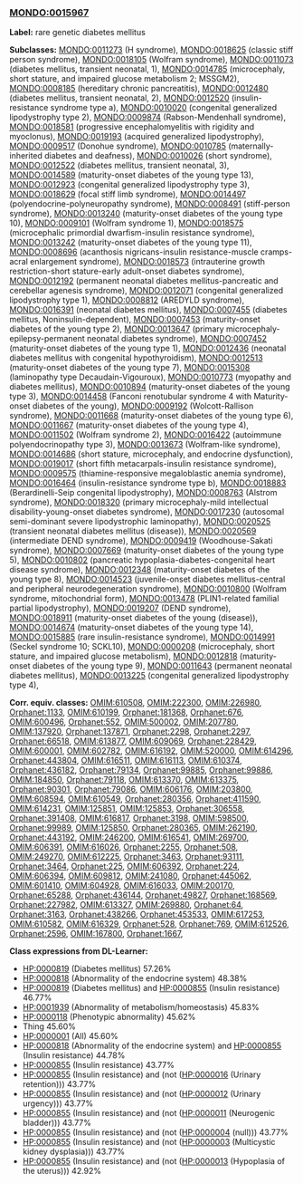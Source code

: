 
### [MONDO:0015967](http://purl.obolibrary.org/obo/MONDO_0015967)
**Label:** rare genetic diabetes mellitus

**Subclasses:** [MONDO:0011273](http://purl.obolibrary.org/obo/MONDO_0011273) (H syndrome), [MONDO:0018625](http://purl.obolibrary.org/obo/MONDO_0018625) (classic stiff person syndrome), [MONDO:0018105](http://purl.obolibrary.org/obo/MONDO_0018105) (Wolfram syndrome), [MONDO:0011073](http://purl.obolibrary.org/obo/MONDO_0011073) (diabetes mellitus, transient neonatal, 1), [MONDO:0014785](http://purl.obolibrary.org/obo/MONDO_0014785) (microcephaly, short stature, and impaired glucose metabolism 2; MSSGM2), [MONDO:0008185](http://purl.obolibrary.org/obo/MONDO_0008185) (hereditary chronic pancreatitis), [MONDO:0012480](http://purl.obolibrary.org/obo/MONDO_0012480) (diabetes mellitus, transient neonatal, 2), [MONDO:0012520](http://purl.obolibrary.org/obo/MONDO_0012520) (insulin-resistance syndrome type a), [MONDO:0010020](http://purl.obolibrary.org/obo/MONDO_0010020) (congenital generalized lipodystrophy type 2), [MONDO:0009874](http://purl.obolibrary.org/obo/MONDO_0009874) (Rabson-Mendenhall syndrome), [MONDO:0018581](http://purl.obolibrary.org/obo/MONDO_0018581) (progressive encephalomyelitis with rigidity and myoclonus), [MONDO:0019193](http://purl.obolibrary.org/obo/MONDO_0019193) (acquired generalized lipodystrophy), [MONDO:0009517](http://purl.obolibrary.org/obo/MONDO_0009517) (Donohue syndrome), [MONDO:0010785](http://purl.obolibrary.org/obo/MONDO_0010785) (maternally-inherited diabetes and deafness), [MONDO:0010026](http://purl.obolibrary.org/obo/MONDO_0010026) (short syndrome), [MONDO:0012522](http://purl.obolibrary.org/obo/MONDO_0012522) (diabetes mellitus, transient neonatal, 3), [MONDO:0014589](http://purl.obolibrary.org/obo/MONDO_0014589) (maturity-onset diabetes of the young type 13), [MONDO:0012923](http://purl.obolibrary.org/obo/MONDO_0012923) (congenital generalized lipodystrophy type 3), [MONDO:0018629](http://purl.obolibrary.org/obo/MONDO_0018629) (focal stiff limb syndrome), [MONDO:0014497](http://purl.obolibrary.org/obo/MONDO_0014497) (polyendocrine-polyneuropathy syndrome), [MONDO:0008491](http://purl.obolibrary.org/obo/MONDO_0008491) (stiff-person syndrome), [MONDO:0013240](http://purl.obolibrary.org/obo/MONDO_0013240) (maturity-onset diabetes of the young type 10), [MONDO:0009101](http://purl.obolibrary.org/obo/MONDO_0009101) (Wolfram syndrome 1), [MONDO:0018575](http://purl.obolibrary.org/obo/MONDO_0018575) (microcephalic primordial dwarfism-insulin resistance syndrome), [MONDO:0013242](http://purl.obolibrary.org/obo/MONDO_0013242) (maturity-onset diabetes of the young type 11), [MONDO:0008696](http://purl.obolibrary.org/obo/MONDO_0008696) (acanthosis nigricans-insulin resistance-muscle cramps-acral enlargement syndrome), [MONDO:0018573](http://purl.obolibrary.org/obo/MONDO_0018573) (intrauterine growth restriction-short stature-early adult-onset diabetes syndrome), [MONDO:0012192](http://purl.obolibrary.org/obo/MONDO_0012192) (permanent neonatal diabetes mellitus-pancreatic and cerebellar agenesis syndrome), [MONDO:0012071](http://purl.obolibrary.org/obo/MONDO_0012071) (congenital generalized lipodystrophy type 1), [MONDO:0008812](http://purl.obolibrary.org/obo/MONDO_0008812) (AREDYLD syndrome), [MONDO:0016391](http://purl.obolibrary.org/obo/MONDO_0016391) (neonatal diabetes mellitus), [MONDO:0007455](http://purl.obolibrary.org/obo/MONDO_0007455) (diabetes mellitus, Noninsulin-dependent), [MONDO:0007453](http://purl.obolibrary.org/obo/MONDO_0007453) (maturity-onset diabetes of the young type 2), [MONDO:0013647](http://purl.obolibrary.org/obo/MONDO_0013647) (primary microcephaly-epilepsy-permanent neonatal diabetes syndrome), [MONDO:0007452](http://purl.obolibrary.org/obo/MONDO_0007452) (maturity-onset diabetes of the young type 1), [MONDO:0012436](http://purl.obolibrary.org/obo/MONDO_0012436) (neonatal diabetes mellitus with congenital hypothyroidism), [MONDO:0012513](http://purl.obolibrary.org/obo/MONDO_0012513) (maturity-onset diabetes of the young type 7), [MONDO:0015308](http://purl.obolibrary.org/obo/MONDO_0015308) (laminopathy type Decaudain-Vigouroux), [MONDO:0010773](http://purl.obolibrary.org/obo/MONDO_0010773) (myopathy and diabetes mellitus), [MONDO:0010894](http://purl.obolibrary.org/obo/MONDO_0010894) (maturity-onset diabetes of the young type 3), [MONDO:0014458](http://purl.obolibrary.org/obo/MONDO_0014458) (Fanconi renotubular syndrome 4 with Maturity-onset diabetes of the young), [MONDO:0009192](http://purl.obolibrary.org/obo/MONDO_0009192) (Wolcott-Rallison syndrome), [MONDO:0011668](http://purl.obolibrary.org/obo/MONDO_0011668) (maturity-onset diabetes of the young type 6), [MONDO:0011667](http://purl.obolibrary.org/obo/MONDO_0011667) (maturity-onset diabetes of the young type 4), [MONDO:0011502](http://purl.obolibrary.org/obo/MONDO_0011502) (Wolfram syndrome 2), [MONDO:0016422](http://purl.obolibrary.org/obo/MONDO_0016422) (autoimmune polyendocrinopathy type 3), [MONDO:0013673](http://purl.obolibrary.org/obo/MONDO_0013673) (Wolfram-like syndrome), [MONDO:0014686](http://purl.obolibrary.org/obo/MONDO_0014686) (short stature, microcephaly, and endocrine dysfunction), [MONDO:0019017](http://purl.obolibrary.org/obo/MONDO_0019017) (short fifth metacarpals-insulin resistance syndrome), [MONDO:0009575](http://purl.obolibrary.org/obo/MONDO_0009575) (thiamine-responsive megaloblastic anemia syndrome), [MONDO:0016464](http://purl.obolibrary.org/obo/MONDO_0016464) (insulin-resistance syndrome type b), [MONDO:0018883](http://purl.obolibrary.org/obo/MONDO_0018883) (Berardinelli-Seip congenital lipodystrophy), [MONDO:0008763](http://purl.obolibrary.org/obo/MONDO_0008763) (Alstrom syndrome), [MONDO:0018320](http://purl.obolibrary.org/obo/MONDO_0018320) (primary microcephaly-mild intellectual disability-young-onset diabetes syndrome), [MONDO:0017230](http://purl.obolibrary.org/obo/MONDO_0017230) (autosomal semi-dominant severe lipodystrophic laminopathy), [MONDO:0020525](http://purl.obolibrary.org/obo/MONDO_0020525) (transient neonatal diabetes mellitus (disease)), [MONDO:0020569](http://purl.obolibrary.org/obo/MONDO_0020569) (intermediate DEND syndrome), [MONDO:0009419](http://purl.obolibrary.org/obo/MONDO_0009419) (Woodhouse-Sakati syndrome), [MONDO:0007669](http://purl.obolibrary.org/obo/MONDO_0007669) (maturity-onset diabetes of the young type 5), [MONDO:0010802](http://purl.obolibrary.org/obo/MONDO_0010802) (pancreatic hypoplasia-diabetes-congenital heart disease syndrome), [MONDO:0012348](http://purl.obolibrary.org/obo/MONDO_0012348) (maturity-onset diabetes of the young type 8), [MONDO:0014523](http://purl.obolibrary.org/obo/MONDO_0014523) (juvenile-onset diabetes mellitus-central and peripheral neurodegeneration syndrome), [MONDO:0010800](http://purl.obolibrary.org/obo/MONDO_0010800) (Wolfram syndrome, mitochondrial form), [MONDO:0013478](http://purl.obolibrary.org/obo/MONDO_0013478) (PLIN1-related familial partial lipodystrophy), [MONDO:0019207](http://purl.obolibrary.org/obo/MONDO_0019207) (DEND syndrome), [MONDO:0018911](http://purl.obolibrary.org/obo/MONDO_0018911) (maturity-onset diabetes of the young (disease)), [MONDO:0014674](http://purl.obolibrary.org/obo/MONDO_0014674) (maturity-onset diabetes of the young type 14), [MONDO:0015885](http://purl.obolibrary.org/obo/MONDO_0015885) (rare insulin-resistance syndrome), [MONDO:0014991](http://purl.obolibrary.org/obo/MONDO_0014991) (Seckel syndrome 10; SCKL10), [MONDO:0000208](http://purl.obolibrary.org/obo/MONDO_0000208) (microcephaly, short stature, and impaired glucose metabolism), [MONDO:0012818](http://purl.obolibrary.org/obo/MONDO_0012818) (maturity-onset diabetes of the young type 9), [MONDO:0011643](http://purl.obolibrary.org/obo/MONDO_0011643) (permanent neonatal diabetes mellitus), [MONDO:0013225](http://purl.obolibrary.org/obo/MONDO_0013225) (congenital generalized lipodystrophy type 4), 

**Corr. equiv. classes:** [OMIM:610508](http://purl.obolibrary.org/obo/OMIM_610508), [OMIM:222300](http://purl.obolibrary.org/obo/OMIM_222300), [OMIM:226980](http://purl.obolibrary.org/obo/OMIM_226980), [Orphanet:1133](http://www.orpha.net/ORDO/Orphanet_1133), [OMIM:610199](http://purl.obolibrary.org/obo/OMIM_610199), [Orphanet:181368](http://www.orpha.net/ORDO/Orphanet_181368), [Orphanet:676](http://www.orpha.net/ORDO/Orphanet_676), [OMIM:600496](http://purl.obolibrary.org/obo/OMIM_600496), [Orphanet:552](http://www.orpha.net/ORDO/Orphanet_552), [OMIM:500002](http://purl.obolibrary.org/obo/OMIM_500002), [OMIM:207780](http://purl.obolibrary.org/obo/OMIM_207780), [OMIM:137920](http://purl.obolibrary.org/obo/OMIM_137920), [Orphanet:137871](http://www.orpha.net/ORDO/Orphanet_137871), [Orphanet:2298](http://www.orpha.net/ORDO/Orphanet_2298), [Orphanet:2297](http://www.orpha.net/ORDO/Orphanet_2297), [Orphanet:66518](http://www.orpha.net/ORDO/Orphanet_66518), [OMIM:613877](http://purl.obolibrary.org/obo/OMIM_613877), [OMIM:609069](http://purl.obolibrary.org/obo/OMIM_609069), [Orphanet:228429](http://www.orpha.net/ORDO/Orphanet_228429), [OMIM:600001](http://purl.obolibrary.org/obo/OMIM_600001), [OMIM:602782](http://purl.obolibrary.org/obo/OMIM_602782), [OMIM:616192](http://purl.obolibrary.org/obo/OMIM_616192), [OMIM:520000](http://purl.obolibrary.org/obo/OMIM_520000), [OMIM:614296](http://purl.obolibrary.org/obo/OMIM_614296), [Orphanet:443804](http://www.orpha.net/ORDO/Orphanet_443804), [OMIM:616511](http://purl.obolibrary.org/obo/OMIM_616511), [OMIM:616113](http://purl.obolibrary.org/obo/OMIM_616113), [OMIM:610374](http://purl.obolibrary.org/obo/OMIM_610374), [Orphanet:436182](http://www.orpha.net/ORDO/Orphanet_436182), [Orphanet:79134](http://www.orpha.net/ORDO/Orphanet_79134), [Orphanet:99885](http://www.orpha.net/ORDO/Orphanet_99885), [Orphanet:99886](http://www.orpha.net/ORDO/Orphanet_99886), [OMIM:184850](http://purl.obolibrary.org/obo/OMIM_184850), [Orphanet:79118](http://www.orpha.net/ORDO/Orphanet_79118), [OMIM:613370](http://purl.obolibrary.org/obo/OMIM_613370), [OMIM:613375](http://purl.obolibrary.org/obo/OMIM_613375), [Orphanet:90301](http://www.orpha.net/ORDO/Orphanet_90301), [Orphanet:79086](http://www.orpha.net/ORDO/Orphanet_79086), [OMIM:606176](http://purl.obolibrary.org/obo/OMIM_606176), [OMIM:203800](http://purl.obolibrary.org/obo/OMIM_203800), [OMIM:608594](http://purl.obolibrary.org/obo/OMIM_608594), [OMIM:610549](http://purl.obolibrary.org/obo/OMIM_610549), [Orphanet:280356](http://www.orpha.net/ORDO/Orphanet_280356), [Orphanet:411590](http://www.orpha.net/ORDO/Orphanet_411590), [OMIM:614231](http://purl.obolibrary.org/obo/OMIM_614231), [OMIM:125851](http://purl.obolibrary.org/obo/OMIM_125851), [OMIM:125853](http://purl.obolibrary.org/obo/OMIM_125853), [Orphanet:306558](http://www.orpha.net/ORDO/Orphanet_306558), [Orphanet:391408](http://www.orpha.net/ORDO/Orphanet_391408), [OMIM:616817](http://purl.obolibrary.org/obo/OMIM_616817), [Orphanet:3198](http://www.orpha.net/ORDO/Orphanet_3198), [OMIM:598500](http://purl.obolibrary.org/obo/OMIM_598500), [Orphanet:99989](http://www.orpha.net/ORDO/Orphanet_99989), [OMIM:125850](http://purl.obolibrary.org/obo/OMIM_125850), [Orphanet:280365](http://www.orpha.net/ORDO/Orphanet_280365), [OMIM:262190](http://purl.obolibrary.org/obo/OMIM_262190), [Orphanet:443192](http://www.orpha.net/ORDO/Orphanet_443192), [OMIM:246200](http://purl.obolibrary.org/obo/OMIM_246200), [OMIM:616541](http://purl.obolibrary.org/obo/OMIM_616541), [OMIM:269700](http://purl.obolibrary.org/obo/OMIM_269700), [OMIM:606391](http://purl.obolibrary.org/obo/OMIM_606391), [OMIM:616026](http://purl.obolibrary.org/obo/OMIM_616026), [Orphanet:2255](http://www.orpha.net/ORDO/Orphanet_2255), [Orphanet:508](http://www.orpha.net/ORDO/Orphanet_508), [OMIM:249270](http://purl.obolibrary.org/obo/OMIM_249270), [OMIM:612225](http://purl.obolibrary.org/obo/OMIM_612225), [Orphanet:3463](http://www.orpha.net/ORDO/Orphanet_3463), [Orphanet:93111](http://www.orpha.net/ORDO/Orphanet_93111), [Orphanet:3464](http://www.orpha.net/ORDO/Orphanet_3464), [Orphanet:225](http://www.orpha.net/ORDO/Orphanet_225), [OMIM:606392](http://purl.obolibrary.org/obo/OMIM_606392), [Orphanet:224](http://www.orpha.net/ORDO/Orphanet_224), [OMIM:606394](http://purl.obolibrary.org/obo/OMIM_606394), [OMIM:609812](http://purl.obolibrary.org/obo/OMIM_609812), [OMIM:241080](http://purl.obolibrary.org/obo/OMIM_241080), [Orphanet:445062](http://www.orpha.net/ORDO/Orphanet_445062), [OMIM:601410](http://purl.obolibrary.org/obo/OMIM_601410), [OMIM:604928](http://purl.obolibrary.org/obo/OMIM_604928), [OMIM:616033](http://purl.obolibrary.org/obo/OMIM_616033), [OMIM:200170](http://purl.obolibrary.org/obo/OMIM_200170), [Orphanet:65288](http://www.orpha.net/ORDO/Orphanet_65288), [Orphanet:436144](http://www.orpha.net/ORDO/Orphanet_436144), [Orphanet:49827](http://www.orpha.net/ORDO/Orphanet_49827), [Orphanet:168569](http://www.orpha.net/ORDO/Orphanet_168569), [Orphanet:227982](http://www.orpha.net/ORDO/Orphanet_227982), [OMIM:613327](http://purl.obolibrary.org/obo/OMIM_613327), [OMIM:269880](http://purl.obolibrary.org/obo/OMIM_269880), [Orphanet:64](http://www.orpha.net/ORDO/Orphanet_64), [Orphanet:3163](http://www.orpha.net/ORDO/Orphanet_3163), [Orphanet:438266](http://www.orpha.net/ORDO/Orphanet_438266), [Orphanet:453533](http://www.orpha.net/ORDO/Orphanet_453533), [OMIM:617253](http://purl.obolibrary.org/obo/OMIM_617253), [OMIM:610582](http://purl.obolibrary.org/obo/OMIM_610582), [OMIM:616329](http://purl.obolibrary.org/obo/OMIM_616329), [Orphanet:528](http://www.orpha.net/ORDO/Orphanet_528), [Orphanet:769](http://www.orpha.net/ORDO/Orphanet_769), [OMIM:612526](http://purl.obolibrary.org/obo/OMIM_612526), [Orphanet:2596](http://www.orpha.net/ORDO/Orphanet_2596), [OMIM:167800](http://purl.obolibrary.org/obo/OMIM_167800), [Orphanet:1667](http://www.orpha.net/ORDO/Orphanet_1667), 

**Class expressions from DL-Learner:**

- [HP:0000819](http://purl.obolibrary.org/obo/HP_0000819) (Diabetes mellitus) 57.26%
- [HP:0000818](http://purl.obolibrary.org/obo/HP_0000818) (Abnormality of the endocrine system) 48.38%
- [HP:0000819](http://purl.obolibrary.org/obo/HP_0000819) (Diabetes mellitus) and [HP:0000855](http://purl.obolibrary.org/obo/HP_0000855) (Insulin resistance) 46.77%
- [HP:0001939](http://purl.obolibrary.org/obo/HP_0001939) (Abnormality of metabolism/homeostasis) 45.83%
- [HP:0000118](http://purl.obolibrary.org/obo/HP_0000118) (Phenotypic abnormality) 45.62%
- Thing 45.60%
- [HP:0000001](http://purl.obolibrary.org/obo/HP_0000001) (All) 45.60%
- [HP:0000818](http://purl.obolibrary.org/obo/HP_0000818) (Abnormality of the endocrine system) and [HP:0000855](http://purl.obolibrary.org/obo/HP_0000855) (Insulin resistance) 44.78%
- [HP:0000855](http://purl.obolibrary.org/obo/HP_0000855) (Insulin resistance) 43.77%
- [HP:0000855](http://purl.obolibrary.org/obo/HP_0000855) (Insulin resistance) and (not ([HP:0000016](http://purl.obolibrary.org/obo/HP_0000016) (Urinary retention))) 43.77%
- [HP:0000855](http://purl.obolibrary.org/obo/HP_0000855) (Insulin resistance) and (not ([HP:0000012](http://purl.obolibrary.org/obo/HP_0000012) (Urinary urgency))) 43.77%
- [HP:0000855](http://purl.obolibrary.org/obo/HP_0000855) (Insulin resistance) and (not ([HP:0000011](http://purl.obolibrary.org/obo/HP_0000011) (Neurogenic bladder))) 43.77%
- [HP:0000855](http://purl.obolibrary.org/obo/HP_0000855) (Insulin resistance) and (not ([HP:0000004](http://purl.obolibrary.org/obo/HP_0000004) (null))) 43.77%
- [HP:0000855](http://purl.obolibrary.org/obo/HP_0000855) (Insulin resistance) and (not ([HP:0000003](http://purl.obolibrary.org/obo/HP_0000003) (Multicystic kidney dysplasia))) 43.77%
- [HP:0000855](http://purl.obolibrary.org/obo/HP_0000855) (Insulin resistance) and (not ([HP:0000013](http://purl.obolibrary.org/obo/HP_0000013) (Hypoplasia of the uterus))) 42.92%


